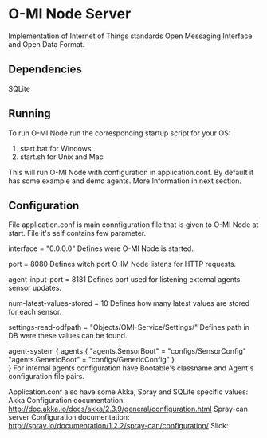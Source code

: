 O-MI Node Server
================

Implementation of Internet of Things standards Open Messaging Interface and Open Data Format.

Dependencies
------------
SQLite 


Running
-------
To run O-MI Node run the corresponding startup script for your OS:
1. start.bat for Windows
2. start.sh for Unix and Mac

This will run O-MI Node with configuration in application.conf.
By default it has some example and demo agents.
More Information in next section.

Configuration
-------------
File application.conf is main connfiguration file that is given to O-MI Node
at start. File it's self contains few parameter.

interface = "0.0.0.0"
Defines were O-MI Node is started.

port = 8080
Defines witch port O-IM Node listens for HTTP requests.

agent-input-port = 8181
Defines port used for listening external agents' sensor updates.
  
num-latest-values-stored = 10
Defines how many latest values are stored for each sensor.

settings-read-odfpath = "Objects/OMI-Service/Settings/"
Defines path in DB were these values can be found.


agent-system {
   agents {
       "agents.SensorBoot" = "configs/SensorConfig"
       "agents.GenericBoot" = "configs/GenericConfig"
    }     
}
For internal agents configuration have Bootable's classname and Agent's
configuration file pairs.

Application.conf also have some Akka, Spray and SQLite  specific values:
Akka Configuration documentation:
http://doc.akka.io/docs/akka/2.3.9/general/configuration.html
Spray-can server Configuration documentation:
http://spray.io/documentation/1.2.2/spray-can/configuration/
Slick:
